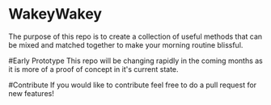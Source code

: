 # WakeyWakey
The purpose of this repo is to create a collection of useful methods that can be mixed and matched together to make your morning routine blissful.

#Early Prototype
This repo will be changing rapidly in the coming months as it is more of a proof of concept in it's current state. 

#Contribute
If you would like to contribute feel free to do a pull request for new features!
